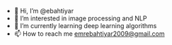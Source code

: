 - 👋 Hi, I’m @ebahtiyar
- 👀 I’m interested in image processing and NLP
- 🌱 I’m currently learning deep learning algorithms
- 📫 How to reach me emrebahtiyar2009@gmail.com

<!---
ebahtiyar/ebahtiyar is a ✨ special ✨ repository because its `README.md` (this file) appears on your GitHub profile.
You can click the Preview link to take a look at your changes.
--->
